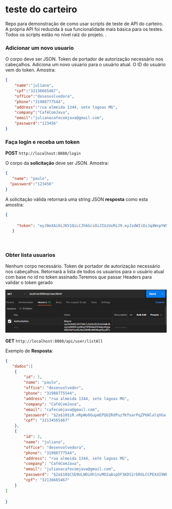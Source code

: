 # teste do carteiro

Repo para demonstração  de como usar scripts de teste de API do carteiro. A própria API foi reduzida à sua funcionalidade mais básica para os testes. Todos os scripts estão no nível raiz do projeto. .

### Adicionar um novo usuario

O corpo deve ser JSON. Token de portador de autorização necessário nos cabeçalhos. Adiciona um novo usuario para o usuário atual. O ID do usuário vem do token. Amostra:

```json
{
    "name":"juliana",
    "cpf":"32136665467",
    "office":"desenvolvedora",
    "phone":"31988777544",
    "address":"rua almeida 1344, sete lagoas MG",
    "company":"CaféComJava",
    "email":"julianacafecomjava@gmail.com",
    "password":"123456"
}
```


### Faça login e receba um token

**POST** `http://localhost:8080/login`

O corpo da **solicitação** deve ser JSON. Amostra:

```json
{
   "name": "paulo",
  "password":"123456"
}
```

A solicitação válida retornará uma string JSON **resposta** como esta amostra:

```json
{
  
     "token": "eyJ0eXAiOiJKV1QiLCJhbGciOiJIUzUxMiJ9.eyJzdWIiOiJqdWxpYW5hIiwiZXhwIjoxNjgwNDU5MTgxfQ.NuUDE0KzN6tWoah8ug67v1r2RC1nni_ZEWVLMvqEy8l5xqzkua_O7dQbvJFaCY924B2ZtpNSUX-vidBl1glvjw"
   }




```

### Obter lista usuarios

Nenhum corpo necessário. Token de portador de autorização necessário nos cabeçalhos. Retornará a lista de todos os usuarios para o usuário atual com base no id no token assinado.Teremos que passar Headers para validar o token gerado

![Spring](https://github.com/Paulocesar90/Login-e-Registro-em-Jwt/blob/master/imagens/Authorization.png)

**GET** `http://localhost:8080/api/user/listAll`


Exemplo de **Resposta**:

```json
{
   "dados":[
    {
        "id": 1,
        "name": "paulo",
        "office": "desenvolvedor",
        "phone": "31988775544",
        "address": "rua almeida 1344, sete lagoas MG",
        "company": "CaféComJava",
        "email": "cafecomjava@gmail.com",
        "password": "$2a$10$iR.nRpWo0GupmEPQOZRdPuzfKfoarPqZP6NlalqVGa.e35so.fo8u",
        "cpf": "32134565467"
    },
    {
        "id": 2,
        "name": "juliana",
        "office": "desenvolvedora",
        "phone": "31988777544",
        "address": "rua almeida 1344, sete lagoas MG",
        "company": "CaféComJava",
        "email": "julianacafecomjava@gmail.com",
        "password": "$2a$10$CSb9ULWOiOh1nvMO2aAspOF3KDS2rbRGLCCPEXdI9WPrQ3XTcvYim",
        "cpf": "32136665467"
    }
]
   
}
```
